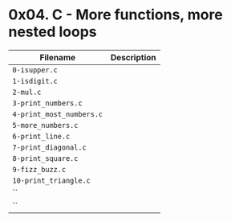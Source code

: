 # 0x04. C - More functions, more nested loops

| Filename | Description |
| --- | --- |
`0-isupper.c` |
`1-isdigit.c` |
`2-mul.c` |
`3-print_numbers.c` |
`4-print_most_numbers.c` |
`5-more_numbers.c` |
`6-print_line.c` |
`7-print_diagonal.c` |
`8-print_square.c` |
`9-fizz_buzz.c` |
`10-print_triangle.c` |
`` |
`` |